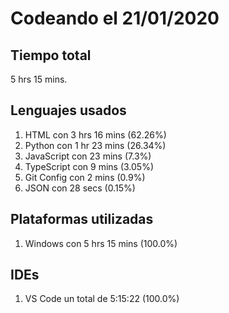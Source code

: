 # Codeando el 21/01/2020

## Tiempo total
5 hrs 15 mins.

## Lenguajes usados
1. HTML con 3 hrs 16 mins (62.26%)
1. Python con 1 hr 23 mins (26.34%)
1. JavaScript con 23 mins (7.3%)
1. TypeScript con 9 mins (3.05%)
1. Git Config con 2 mins (0.9%)
1. JSON con 28 secs (0.15%)

## Plataformas utilizadas
1. Windows con 5 hrs 15 mins (100.0%)

## IDEs
1. VS Code un total de 5:15:22 (100.0%)

